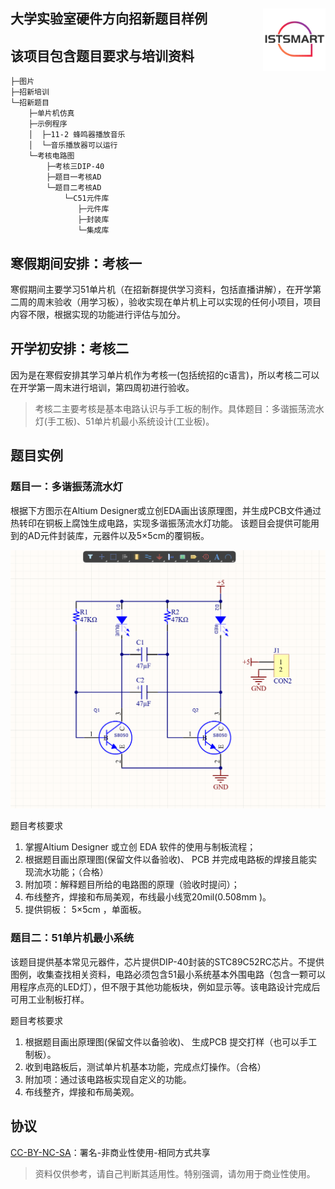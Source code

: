 ## 大学实验室硬件方向招新题目样例 [<img src="./图片/LOGO.jpg" width="100" height="100" align="right">](gxist.cn)
## 该项目包含题目要求与培训资料
```shell
├─图片
├─招新培训
└─招新题目
    ├─单片机仿真
    ├─示例程序
    │  ├─11-2 蜂鸣器播放音乐
    │  └─音乐播放器可以运行
    └─考核电路图
        ├─考核三DIP-40
        ├─题目一考核AD
        └─题目二考核AD
            └─C51元件库
               ├─元件库
               ├─封装库
               └─集成库
```
## 寒假期间安排：考核一
寒假期间主要学习51单片机（在招新群提供学习资料，包括直播讲解），在开学第二周的周末验收（用学习板），验收实现在单片机上可以实现的任何小项目，项目内容不限，根据实现的功能进行评估与加分。

## 开学初安排：考核二
因为是在寒假安排其学习单片机作为考核一(包括统招的c语言)，所以考核二可以在开学第一周末进行培训，第四周初进行验收。
> 考核二主要考核是基本电路认识与手工板的制作。具体题目：多谐振荡流水灯(手工板)、51单片机最小系统设计(工业板)。

## 题目实例
### 题目一：多谐振荡流水灯
根据下方图示在Altium Designer或立创EDA画出该原理图，并生成PCB文件通过热转印在铜板上腐蚀生成电路，实现多谐振荡流水灯功能。
该题目会提供可能用到的AD元件封装库，元器件以及5×5cm的覆铜板。

![原理图](./图片/题目一考核原理图.png)

题目考核要求
1. 掌握Altium Designer 或立创 EDA 软件的使用与制板流程；
2. 根据题目画出原理图(保留文件以备验收)、 PCB 并完成电路板的焊接且能实现流水功能；（合格）
3. 附加项：解释题目所给的电路图的原理（验收时提问）；
4. 布线整齐，焊接和布局美观，布线最小线宽20mil(0.508mm )。
5. 提供铜板： 5×5cm ，单面板。

### 题目二：51单片机最小系统
该题目提供基本常见元器件，芯片提供DIP-40封装的STC89C52RC芯片。不提供图例，收集查找相关资料，电路必须包含51最小系统基本外围电路（包含一颗可以用程序点亮的LED灯），但不限于其他功能板块，例如显示等。该电路设计完成后可用工业制板打样。

题目考核要求
1. 根据题目画出原理图(保留文件以备验收)、 生成PCB 提交打样（也可以手工制板）。
2. 收到电路板后，测试单片机基本功能，完成点灯操作。（合格）
3. 附加项：通过该电路板实现自定义的功能。
4. 布线整齐，焊接和布局美观。

## 协议
[CC-BY-NC-SA](./LICENSE)：署名-非商业性使用-相同方式共享
> 资料仅供参考，请自己判断其适用性。特别强调，请勿用于商业性使用。
